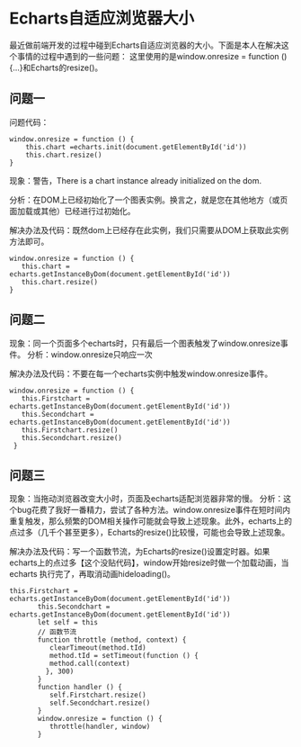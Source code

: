 # Echarts自适应浏览器大小

最近做前端开发的过程中碰到Echarts自适应浏览器的大小。下面是本人在解决这个事情的过程中遇到的一些问题：
这里使用的是window.onresize = function () {…}和Echarts的resize()。

## 问题一

问题代码：


```
window.onresize = function () {
    this.chart =echarts.init(document.getElementById('id'))
    this.chart.resize()
}
```

现象：警告，There is a chart instance already initialized on the dom.

分析：在DOM上已经初始化了一个图表实例。换言之，就是您在其他地方（或页面加载或其他）已经进行过初始化。

解决办法及代码：既然dom上已经存在此实例，我们只需要从DOM上获取此实例方法即可。


```
window.onresize = function () {
   this.chart = echarts.getInstanceByDom(document.getElementById('id'))
   this.chart.resize()
}
```

## 问题二

现象：同一个页面多个echarts时，只有最后一个图表触发了window.onresize事件。
分析：window.onresize只响应一次

解决办法及代码：不要在每一个echarts实例中触发window.onresize事件。


```
window.onresize = function () {
   this.Firstchart = echarts.getInstanceByDom(document.getElementById('id'))
   this.Secondchart = echarts.getInstanceByDom(document.getElementById('id'))
   this.Firstchart.resize()
   this.Secondchart.resize()
 }
```

## 问题三

现象：当拖动浏览器改变大小时，页面及echarts适配浏览器非常的慢。
分析：这个bug花费了我好一番精力，尝试了各种方法。window.onresize事件在短时间内重复触发，那么频繁的DOM相关操作可能就会导致上述现象。此外，echarts上的点过多（几千个甚至更多），Echarts的resize()比较慢，可能也会导致上述现象。

解决办法及代码：写一个函数节流，为Echarts的resize()设置定时器。如果echarts上的点过多【这个没贴代码】，window开始resize时做一个加载动画，当echarts 执行完了，再取消动画hideloading()。


```
this.Firstchart = echarts.getInstanceByDom(document.getElementById('id'))
       this.Secondchart = echarts.getInstanceByDom(document.getElementById('id'))
       let self = this
       // 函数节流
       function throttle (method, context) {
          clearTimeout(method.tId)
          method.tId = setTimeout(function () {
          method.call(context)
         }, 300)
       }
       function handler () {
          self.Firstchart.resize()
          self.Secondchart.resize()
       }
       window.onresize = function () {
          throttle(handler, window)
       }
```
